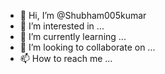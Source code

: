 - 👋 Hi, I’m @Shubham005kumar
- 👀 I’m interested in ...
- 🌱 I’m currently learning ...
- 💞️ I’m looking to collaborate on ...
- 📫 How to reach me ...

<!---
Shubham005kumar/Shubham005kumar is a ✨ special ✨ repository because its `README.md` (this file) appears on your GitHub profile.
You can click the Preview link to take a look at your changes.
--->
